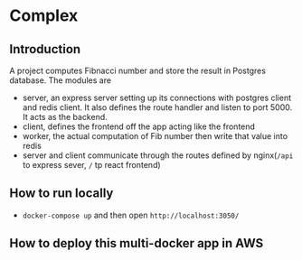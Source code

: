 # Complex 

## Introduction
A project computes Fibnacci number and store the result in Postgres database.
The modules are 
 - server, an express server setting up its connections with postgres client and redis client. It also defines the route handler and listen to port 5000. It acts as the backend.
  - client, defines the frontend off the app acting like the frontend
  - worker, the actual computation of Fib number then write that value into redis
  - server and client communicate through the routes defined by nginx(`/api` to express sever, `/` tp react frontend)

## How to run locally
 - `docker-compose up` and then open `http://localhost:3050/`

## How to deploy this multi-docker app in AWS